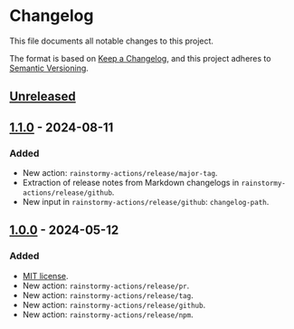 # Changelog

This file documents all notable changes to this project.

The format is based on [Keep a Changelog](https://keepachangelog.com/en/1.1.0),
and this project adheres
to [Semantic Versioning](https://semver.org/spec/v2.0.0.html).

## [Unreleased]

## [1.1.0] - 2024-08-11
### Added
- New action: `rainstormy-actions/release/major-tag`.
- Extraction of release notes from Markdown changelogs
  in `rainstormy-actions/release/github`.
- New input in `rainstormy-actions/release/github`: `changelog-path`.

## [1.0.0] - 2024-05-12
### Added
- [MIT license](https://choosealicense.com/licenses/mit).
- New action: `rainstormy-actions/release/pr`.
- New action: `rainstormy-actions/release/tag`.
- New action: `rainstormy-actions/release/github`.
- New action: `rainstormy-actions/release/npm`.

[unreleased]: https://github.com/rainstormy-actions/release/releases/compare/v1.1.0...HEAD
[1.1.0]: https://github.com/rainstormy-actions/release/releases/compare/v1.0.0...v1.1.0
[1.0.0]: https://github.com/rainstormy-actions/release/releases/tag/v1.0.0
